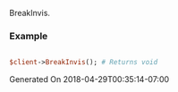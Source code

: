 BreakInvis.
### Example

```perl

$client->BreakInvis(); # Returns void
```


Generated On 2018-04-29T00:35:14-07:00